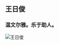 ## 王日俊
### 温文尔雅。乐于助人。
![王日俊](http://mmbiz.qpic.cn/mmbiz_jpg/o4VNBgDFNzHqc92tqoULeaCGY3UIMaaEbWQLXRKqkrP6GnZfb2GpnG1qATHibJoFTwDUcnX6vDmkoOfwBibic3VmA/640?wx_fmt=jpeg&tp=webp&wxfrom=5&wx_lazy=1)
